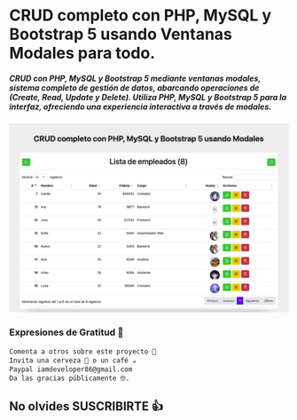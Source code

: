 # CRUD completo con PHP, MySQL y Bootstrap 5 usando Ventanas Modales para todo.

##### CRUD con PHP, MySQL y Bootstrap 5 mediante ventanas modales, sistema completo de gestión de datos, abarcando operaciones de (Create, Read, Update y Delete). Utiliza PHP, MySQL y Bootstrap 5 para la interfaz, ofreciendo una experiencia interactiva a través de modales.

![](https://raw.githubusercontent.com/urian121/imagenes-proyectos-github/master/crud-php-mysql-modales.png)

### Expresiones de Gratitud 🎁

    Comenta a otros sobre este proyecto 📢
    Invita una cerveza 🍺 o un café ☕
    Paypal iamdeveloper86@gmail.com
    Da las gracias públicamente 🤓.

## No olvides SUSCRIBIRTE 👍
